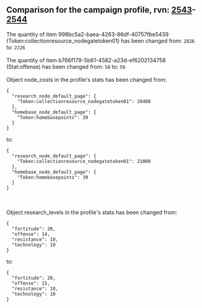 ## Comparison for the campaign profile, rvn: [2543](https://github.com/PRO100KatYT/FortniteProfileRevisions/tree/main/profiles/campaign/2543%20campaign.json)-[2544](https://github.com/PRO100KatYT/FortniteProfileRevisions/tree/main/profiles/campaign/2544%20campaign.json)

The quantity of item 998bc5a2-baea-4263-86df-40757fbe5439 (Token:collectionresource_nodegatetoken01) has been changed from: `2826` to: `2226`
<br><br>
The quantity of item b766f179-5b61-4582-a23d-ef6202134758 (Stat:offense) has been changed from: `58` to: `59`
<br><br>
Object node_costs in the profile's stats has been changed from:

```
{
  "research_node_default_page": {
    "Token:collectionresource_nodegatetoken01": 20400
  },
  "homebase_node_default_page": {
    "Token:homebasepoints": 39
  }
}
```

to:

```
{
  "research_node_default_page": {
    "Token:collectionresource_nodegatetoken01": 21000
  },
  "homebase_node_default_page": {
    "Token:homebasepoints": 39
  }
}
```

<br><br>
Object research_levels in the profile's stats has been changed from:

```
{
  "fortitude": 20,
  "offense": 14,
  "resistance": 10,
  "technology": 10
}
```

to:

```
{
  "fortitude": 20,
  "offense": 15,
  "resistance": 10,
  "technology": 10
}
```

<br><br>
